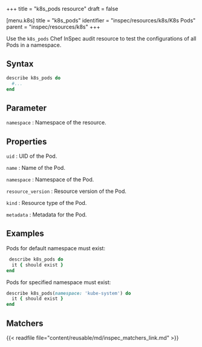 +++
title = "k8s_pods resource"
draft = false

[menu.k8s]
title = "k8s_pods"
identifier = "inspec/resources/k8s/K8s Pods"
parent = "inspec/resources/k8s"
+++

Use the `k8s_pods` Chef InSpec audit resource to test the configurations of all Pods in a namespace.

## Syntax

```ruby
describe k8s_pods do
  #...
end
```

## Parameter

`namespace`
: Namespace of the resource.

## Properties

`uid`
: UID of the Pod.

`name`
: Name of the Pod.

`namespace`
: Namespace of the Pod.

`resource_version`
: Resource version of the Pod.

`kind`
: Resource type of the Pod.

`metadata`
: Metadata for the Pod.

## Examples

Pods for default namespace must exist:

```ruby
 describe k8s_pods do
  it { should exist }
end
```

Pods for specified namespace must exist:

```ruby
describe k8s_pods(namespace: 'kube-system') do
  it { should exist }
end
```

## Matchers

{{< readfile file="content/reusable/md/inspec_matchers_link.md" >}}
